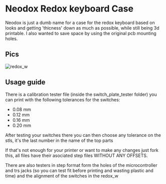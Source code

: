 # Neodox Redox keyboard Case
Neodox is just a dumb name for a case for the redox keyboard based on looks and getting 'thicness' down as much as possible,  while still being 3d printable.
I also wanted to save space by using the original pcb mounting holes.

## Pics
![redox_w](media/IMG_20200729_151927.jpg)

## Usage guide
There is a calibration tester file (inside the switch_plate_tester folder) you can print with the following tolerances for the switches:
* 0.08 mm
* 0.12 mm
* 0.16 mm
* 0.20 mm

After testing your switches there you can then choose any tolerance on the stls, it's the last number in the name of the top parts

If that's not enough for your printer or want to make any changes just fork this, all files have their asociated step files WITHOUT ANY OFFSETS.

There are also testers in step format form the holes of the microcontroller and trs jacks (so you can test fit before printing and wasting plastic and time) and the alignment of the switches in the redox_w
